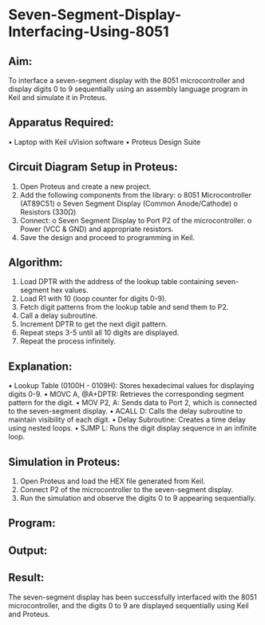 # Seven-Segment-Display-Interfacing-Using-8051

## Aim:
To interface a seven-segment display with the 8051 microcontroller and display digits 0 to 9 sequentially using an assembly language program in Keil and simulate it in Proteus.

## Apparatus Required:
•	Laptop with Keil uVision software
•	Proteus Design Suite
 
## Circuit Diagram Setup in Proteus:
1.	Open Proteus and create a new project.
2.	Add the following components from the library:
o	8051 Microcontroller (AT89C51)
o	Seven Segment Display (Common Anode/Cathode)
o	Resistors (330Ω)
3.	Connect:
o	Seven Segment Display to Port P2 of the microcontroller.
o	Power (VCC & GND) and appropriate resistors.
4.	Save the design and proceed to programming in Keil.

## Algorithm:
1.	Load DPTR with the address of the lookup table containing seven-segment hex values.
2.	Load R1 with 10 (loop counter for digits 0-9).
3.	Fetch digit patterns from the lookup table and send them to P2.
4.	Call a delay subroutine.
5.	Increment DPTR to get the next digit pattern.
6.	Repeat steps 3-5 until all 10 digits are displayed.
7.	Repeat the process infinitely.

## Explanation:
•	Lookup Table (0100H - 0109H): Stores hexadecimal values for displaying digits 0-9.
•	MOVC A, @A+DPTR: Retrieves the corresponding segment pattern for the digit.
•	MOV P2, A: Sends data to Port 2, which is connected to the seven-segment display.
•	ACALL D: Calls the delay subroutine to maintain visibility of each digit.
•	Delay Subroutine: Creates a time delay using nested loops.
•	SJMP L: Runs the digit display sequence in an infinite loop.

## Simulation in Proteus:
1.	Open Proteus and load the HEX file generated from Keil.
2.	Connect P2 of the microcontroller to the seven-segment display.
3.	Run the simulation and observe the digits 0 to 9 appearing sequentially.

## Program:


## Output:


## Result:
The seven-segment display has been successfully interfaced with the 8051 microcontroller, and the digits 0 to 9 are displayed sequentially using Keil and Proteus.


